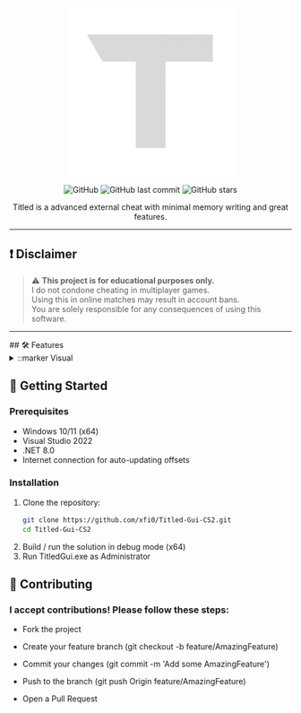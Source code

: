 <p align="center">
  <img src="https://github.com/xfi0/Titled-Gui-CS2/blob/master/Resources/MenuLogo.png?raw=true" alt="CS2 Cheat Logo" width="300">
</p>
<div align="center">
  
  ![GitHub](https://img.shields.io/github/license/xfi0/Titled-Gui-CS2?style=flat-square)
  ![GitHub last commit](https://img.shields.io/github/last-commit/xfi0/Titled-Gui-CS2?style=flat-square)
  ![GitHub stars](https://img.shields.io/github/stars/xfi0/Titled-Gui-CS2?style=flat-square)

</div>

<p align="center">Titled is a advanced external cheat with minimal memory writing and great features.</p>

<hr></hr>

## ❗ Disclaimer

> ⚠️ **This project is for educational purposes only.**  
> I do not condone cheating in multiplayer games.  
> Using this in online matches may result in account bans.  
> You are solely responsible for any consequences of using this software.

<hr></hr>
## 🛠 Features

<details>
  <summary>
    ::marker
    Visual
  </summary>
    <ul dir="auto">
      <li>
        
      </li>
    </ul>
</details>


## 🚀 Getting Started

### Prerequisites

- Windows 10/11 (x64)
- Visual Studio 2022
- .NET 8.0
- Internet connection for auto-updating offsets

### Installation

1. Clone the repository:
   ```bash
   git clone https://github.com/xfi0/Titled-Gui-CS2.git
   cd Titled-Gui-CS2
   ```
  2. Build / run the solution in debug mode (x64) 
  3. Run TitledGui.exe as Administrator

## 🤝 Contributing
### I accept contributions! Please follow these steps:

- Fork the project

- Create your feature branch (git checkout -b feature/AmazingFeature)

- Commit your changes (git commit -m 'Add some AmazingFeature')

- Push to the branch (git push Origin feature/AmazingFeature)

- Open a Pull Request
